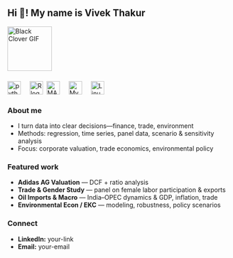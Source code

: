 <h2 align="left">Hi 👋! My name is Vivek Thakur </h2>

<p align="left">
  <img src="https://giffiles.alphacoders.com/222/222992.gif" alt="Black Clover GIF" height="100" />
</p>


###

<div align="left">
  <img src="https://cdn.jsdelivr.net/gh/devicons/devicon/icons/python/python-original.svg" height="30" alt="python logo" />
  <img width="12" />
  <img src="https://cdn.jsdelivr.net/gh/devicons/devicon/icons/r/r-original.svg" height="30" alt="R logo" />
  <img width "12" />
  <img src="https://cdn.jsdelivr.net/gh/devicons/devicon/icons/matlab/matlab-original.svg" height="30" alt="MATLAB logo" />
  <img width="12" />
  <img src="https://cdn.jsdelivr.net/gh/devicons/devicon/icons/mysql/mysql-original.svg" height="30" alt="MySQL logo" />
  <img width="12" />
  <img src="https://cdn.jsdelivr.net/gh/devicons/devicon/icons/linux/linux-original.svg" height="30" alt="Linux logo" />
</div>

###

### About me
- I turn data into clear decisions—finance, trade, environment  
- Methods: regression, time series, panel data, scenario & sensitivity analysis  
- Focus: corporate valuation, trade economics, environmental policy

### Featured work
- **Adidas AG Valuation** — DCF + ratio analysis  
- **Trade & Gender Study** — panel on female labor participation & exports  
- **Oil Imports & Macro** — India–OPEC dynamics & GDP, inflation, trade  
- **Environmental Econ / EKC** — modeling, robustness, policy scenarios

### Connect
- **LinkedIn:** your-link  
- **Email:** your-email
